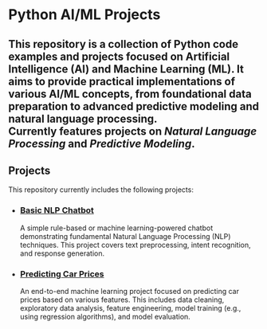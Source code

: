 # Python AI/ML Projects
This repository is a collection of Python code examples and projects focused on Artificial Intelligence (AI) and Machine Learning (ML). It aims to provide practical implementations of various AI/ML concepts, from foundational data preparation to advanced predictive modeling and natural language processing.<br>
**Currently features projects on *Natural Language Processing* and *Predictive Modeling*.**
---
## Projects

This repository currently includes the following projects:
* ### [Basic NLP Chatbot](./Basic_NLP_Chatbot.py)
    A simple rule-based or machine learning-powered chatbot demonstrating fundamental Natural Language Processing (NLP) techniques. This project covers text preprocessing, intent recognition, and response generation.

* ### [Predicting Car Prices](./predicting_car_prices)
    An end-to-end machine learning project focused on predicting car prices based on various features. This includes data cleaning, exploratory data analysis, feature engineering, model training (e.g., using regression algorithms), and model evaluation.
